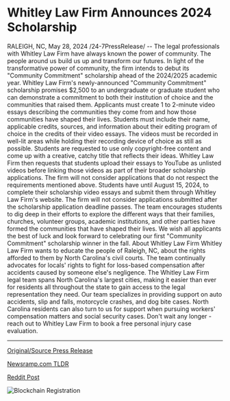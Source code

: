 # Whitley Law Firm Announces 2024 Scholarship

RALEIGH, NC, May 28, 2024 /24-7PressRelease/ -- The legal professionals with Whitley Law Firm have always known the power of community. The people around us build us up and transform our futures. In light of the transformative power of community, the firm intends to debut its "Community Commitment" scholarship ahead of the 2024/2025 academic year.  Whitley Law Firm's newly-announced "Community Commitment" scholarship promises $2,500 to an undergraduate or graduate student who can demonstrate a commitment to both their institution of choice and the communities that raised them. Applicants must create 1 to 2-minute video essays describing the communities they come from and how those communities have shaped their lives.  Students must include their name, applicable credits, sources, and information about their editing program of choice in the credits of their video essays. The videos must be recorded in well-lit areas while holding their recording device of choice as still as possible. Students are requested to use only copyright-free content and come up with a creative, catchy title that reflects their ideas. Whitley Law Firm then requests that students upload their essays to YouTube as unlisted videos before linking those videos as part of their broader scholarship applications.  The firm will not consider applications that do not respect the requirements mentioned above.   Students have until August 15, 2024, to complete their scholarship video essays and submit them through Whitley Law Firm's website. The firm will not consider applications submitted after the scholarship application deadline passes.  The team encourages students to dig deep in their efforts to explore the different ways that their families, churches, volunteer groups, academic institutions, and other parties have formed the communities that have shaped their lives. We wish all applicants the best of luck and look forward to celebrating our first "Community Commitment" scholarship winner in the fall.  About Whitley Law Firm  Whitley Law Firm wants to educate the people of Raleigh, NC, about the rights afforded to them by North Carolina's civil courts. The team continually advocates for locals' rights to fight for loss-based compensation after accidents caused by someone else's negligence.  The Whitley Law Firm legal team spans North Carolina's largest cities, making it easier than ever for residents all throughout the state to gain access to the legal representation they need.   Our team specializes in providing support on auto accidents, slip and falls, motorcycle crashes, and dog bite cases. North Carolina residents can also turn to us for support when pursuing workers' compensation matters and social security cases. Don't wait any longer - reach out to Whitley Law Firm to book a free personal injury case evaluation. 

---

[Original/Source Press Release](https://www.24-7pressrelease.com/press-release/511196/whitley-law-firm-announces-2024-scholarship)
                    

[Newsramp.com TLDR](https://newsramp.com/curated-news/whitley-law-firm-announces-community-commitment-scholarship/d29d993eb3bed70ddb956a07fcd7a40e) 

 



[Reddit Post](https://www.reddit.com/r/newsramp/comments/1d2djzz/whitley_law_firm_announces_community_commitment/) 



![Blockchain Registration](https://cdn.newsramp.app/24-7PressRelease/qrcode/245/28/plumucgB.webp)